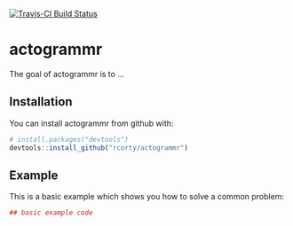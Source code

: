 
<!-- README.md is generated from README.Rmd. Please edit that file -->
[![Travis-CI Build Status](https://travis-ci.org/rcorty/actogrammr.svg?branch=master)](https://travis-ci.org/rcorty/actogrammr)

<!-- [![Coverage Status](https://img.shields.io/codecov/c/github/rcorty/actogrammr/master.svg)](https://codecov.io/github/rcorty/actogrammr?branch=master) -->
actogrammr
==========

The goal of actogrammr is to ...

Installation
------------

You can install actogrammr from github with:

``` r
# install.packages("devtools")
devtools::install_github("rcorty/actogrammr")
```

Example
-------

This is a basic example which shows you how to solve a common problem:

``` r
## basic example code
```
